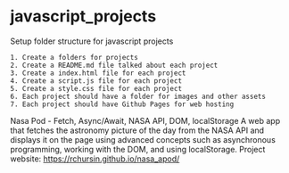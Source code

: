 # javascript_projects
Setup folder structure for javascript projects
```
1. Create a folders for projects
2. Create a README.md file talked about each project
3. Create a index.html file for each project
4. Create a script.js file for each project
5. Create a style.css file for each project
6. Each project should have a folder for images and other assets
7. Each project should have Github Pages for web hosting

```

Nasa Pod - Fetch, Async/Await, NASA API, DOM, localStorage A web app that fetches the astronomy picture of the day from the NASA API and displays it on the page using advanced concepts such as asynchronous programming, working with the DOM, and using localStorage.
Project website: https://rchursin.github.io/nasa_apod/
